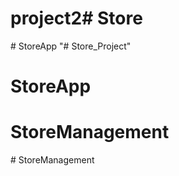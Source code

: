 # project2#   S t o r e  
 #   S t o r e A p p  
 "# Store_Project" 
# StoreApp
# StoreManagement
#   S t o r e M a n a g e m e n t  
 